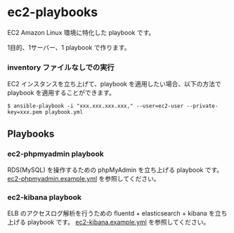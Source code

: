 # ec2-playbooks

EC2 Amazon Linux 環境に特化した playbook です。

1目的、1サーバー、1 playbook で作ります。

### inventory ファイルなしでの実行

EC2 インスタンスを立ち上げて、playbook を適用したい場合、以下の方法で playbook を適用することができます。

```
$ ansible-playbook -i "xxx.xxx.xxx.xxx," --user=ec2-user --private-key=xxx.pem playbook.yml
```

## Playbooks

### ec2-phpmyadmin playbook

RDS(MySQL) を操作するための phpMyAdmin を立ち上げる playbook です。
[ec2-phpmyadmin.example.yml](ec2-phpmyadmin.example.yml) を参照してください。

### ec2-kibana playbook

ELB のアクセスログ解析を行うための fluentd + elasticsearch + kibana を立ち上げる playbook です。
[ec2-kibana.example.yml](ec2-kibana.example.yml) を参照してください。

